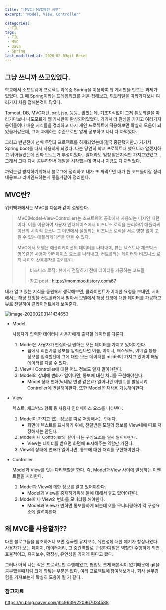```yaml
---
title: "[MVC] MVC패턴 공부"
excerpt: "Model, View, Controller"

categories:
 - TIL
tags:
 - TIL
 - MVC
 - Java
 - Spring
last_modified_at: 2020-02-03git Reset
---
```




## 그냥 쓰니까 쓰고있었다.

학교에서 소프트웨어 프로젝트 과목중 Spring을 이용하여 웹 게시판을 만드는 과제가 있었다. 그 때 Spring이라는 프레임워크를 처음 접해보고, 튜토리얼을 따라가다보니 여러가지 처음 접해본것이 많았다.

Tomcat, DB, MVC패턴, xml, jsp, 등등.. 많았는데, 기초지식없이 그저 튜토리얼을 따라가다보니 나도모르게 웹 게시판이 완성되어있었다. 거기서 더 관심을 가지고 여러가지 용어들이나 배운 지식들을 정리하고 다시 개인 프로젝트에 적용해보면 확실히 도움이 되었을거같은데, 그저 과제하는 수준으로만 얕게 공부하고 나니 다 까먹었다.

그러고 반년전에 선배 두명과 프로젝트를 하게되었는데(결국 중단됐지만..) 거기서 Spring boot를 다시 사용하게 되었다. 나는 당연히 학교 프로젝트때 했으니까 알겠지하고 뛰어들었는데 진짜 모르는거 투성이었다.. 알더라도 엄청 얕은지식만 가지고있었고... 그래서 그때 다시 공부하면서 개발을 시작했는데 역시나 지금도 다 까먹었다.

까먹는걸 방지하기위해서 블로그에 정리하고 내가 또 까먹으면 내가 짠 코드들이랑 정리내용보고 리마인드하는게 좋을거같아 정리한다.



## MVC란?

위키백과에서는 MVC를 다음과 같이 설명한다.

> MVC(Model-View-Controller)는 소프트웨어 공학에서 사용되는 디자인 패턴이다. 이를 이용하여 사용자 인터페이스에서 비즈니스 로직을 분리하여 애플리케이션의 시각적 요소나 그 이면에서 실행되는 비즈니스 로직을 서로 영향 없이 고칠 수 있는 애플리케이션을 만들 수 있다.
>
> MVC에서 모델은 애플리케이션의 데이터를 나타내며, 뷰는 텍스트나 체크박스 항목같은 사용자 인터페이스 요소를 나타내고, 컨트롤러는 데이터와 비즈니스 로직 사이의 상호동작을 관리한다.
>
> >  비즈니스 로직 : 뷰에게 전달하기 전에 데이터를 가공하는 코드들
> >
> > 참고 post : https://mommoo.tistory.com/67	

내가 알고 있는 지식을 동원해서 생각해보면, 클라이언트가 어떠한 요청을 보내면, 서버에서는 해당 요청을 컨트롤러에서 받아서 모델에서 해당 요청에 대한 데이터를 가공하고 뷰로 전달하여 클라이언트에게 보여준다.

![image-20200203141434653]({{site.url}}/assets/images/image-20200203141434653.png)

* Model

  사용자가 입력한 데이터나 사용자에게 출력할 데이터를 다룬다. 

  1. Model은 사용자가 편집하길 원하는 모든 데이터를 가지고 있어야한다.
     * 웹에서 회원가입 정보를 입력한다면 이름, 아이디, 패스워드, 이메일 등등 정보를 입력할텐데 그에 대한 모든 데이터를 model이 가지고 있어야 해당 데이터를 다룰 수 있다.
  2. View나 Controller에 대한 어느 정보도 알지 말아야한다.
  3. Model의 상태에 변화가 일어나면, 통보에 대한 처리를 구현해야한다.
     * Model 상태 변화(닉네임 변경 같은)가 일어나면 이벤트를 발생시켜 Controller에 전달해야한다. 또한 Model은 재사용 가능해야한다.

* View

  텍스트, 체크박스 항목 등 사용자 인터페이스 요소를 나타낸다.

  1. Model이 가지고 있는 정보를 따로 저장해서는 안된다.
     * 화면에 텍스트를 표시하기 위해, 전달받은 모델의 정보를 View내에 따로 저장해서는 안된다.
  2. Model이나 Controller와 같이 다른 구성요소를 알지 말아야한다.
     * View는 데이터를 받으면 화면에 표시해주는 역할만 가진다.
  3. View의 상태에 변화가 일어나면, 통보에 대한 처리를 구현해야한다.

* Controller

  Model과 View를 잇는 다리역할을 한다. 즉, Model과 View 사이에 발생하는 이벤트들을 처리한다.

  1. Model과 View에 대한 정보를 알고 있어야한다.
     * Model과 View를 중재하기위해 둘에 대해서 알고 있어야한다.
  2. Model이나 View의 변화를 모니터링 해야한다.
     * Model과 View가 변하면 통보를하게 되는데 이를 모니터링하여 각 구성요소에 알려야한다.



## 왜 MVC를 사용할까??

다른 블로그들을 참조하거나 보면 결국엔 유지보수, 유연성에 대한 얘기가 항상나왔다. 사용자가 보는 페이지, 데이터처리, 그 중간역할로 구성하여 맡은 역할만 수행하게 되면 효율적이고, 유지보수, 확장성, 유연성을 가지게 된다고 봤다.

그러나 아직 나는 작은 프로젝트만 수행해왔고, 협업도 크게 해본적이 없기때문에 git을 공부했을때처럼 크게 와닿는 부분은 없다. 여러 프로젝트에 참여해보거나, 회사 실무경험을 가져보는게 확실히 도움이 될 거 같다..



### 참고자료

https://m.blog.naver.com/jhc9639/220967034588